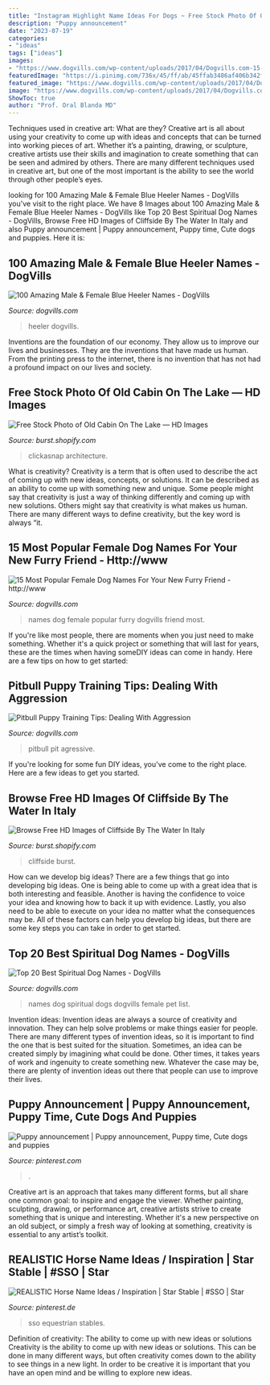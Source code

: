 ```yaml
---
title: "Instagram Highlight Name Ideas For Dogs ~ Free Stock Photo Of Old Cabin On The Lake — Hd Images"
description: "Puppy announcement"
date: "2023-07-19"
categories:
- "ideas"
tags: ["ideas"]
images:
- "https://www.dogvills.com/wp-content/uploads/2017/04/Dogvills.com-15-Popular-Female-Dog-Names.jpg"
featuredImage: "https://i.pinimg.com/736x/45/ff/ab/45ffab3486af406b342fc846f3746e7b.jpg"
featured_image: "https://www.dogvills.com/wp-content/uploads/2017/04/Dogvills.com-15-Popular-Female-Dog-Names.jpg"
image: "https://www.dogvills.com/wp-content/uploads/2017/04/Dogvills.com-15-Popular-Female-Dog-Names.jpg"
ShowToc: true
author: "Prof. Oral Blanda MD"
---
```



Techniques used in creative art: What are they?
Creative art is all about using your creativity to come up with ideas and concepts that can be turned into working pieces of art. Whether it’s a painting, drawing, or sculpture, creative artists use their skills and imagination to create something that can be seen and admired by others. There are many different techniques used in creative art, but one of the most important is the ability to see the world through other people’s eyes.

	

		
looking for 100 Amazing Male &amp; Female Blue Heeler Names - DogVills you've visit to the right place. We have 8 Images about 100 Amazing Male &amp; Female Blue Heeler Names - DogVills like Top 20 Best Spiritual Dog Names - DogVills, Browse Free HD Images of Cliffside By The Water In Italy and also Puppy announcement | Puppy announcement, Puppy time, Cute dogs and puppies. Here it is:
		
    
## 100 Amazing Male &amp; Female Blue Heeler Names - DogVills

<img loading=lazy src="https://www.dogvills.com/wp-content/uploads/2020/09/male-female-blue-heeler-names-p-683x1024.jpg" onerror="this.onerror=null;this.src='https://tse2.mm.bing.net/th?id=OIP.eCmWeUMYRgjDzdO4g_dqsAHaLG&amp;pid=15.1';" alt="100 Amazing Male &amp; Female Blue Heeler Names - DogVills">

_Source: dogvills.com_

>heeler dogvills. 

	

Inventions are the foundation of our economy. They allow us to improve our lives and businesses. They are the inventions that have made us human. From the printing press to the internet, there is no invention that has not had a profound impact on our lives and society.

    
## Free Stock Photo Of Old Cabin On The Lake — HD Images

<img loading=lazy src="https://burst.shopifycdn.com/photos/old-cabin-on-the-lake.jpg?width=925&amp;format=pjpg&amp;exif=0&amp;iptc=0" onerror="this.onerror=null;this.src='https://tse1.mm.bing.net/th?id=OIP.tFMYTt3DAQn-YMZRYOLcOwHaLU&amp;pid=15.1';" alt="Free Stock Photo of Old Cabin On The Lake — HD Images">

_Source: burst.shopify.com_

>clickasnap architecture. 

	

What is creativity?
Creativity is a term that is often used to describe the act of coming up with new ideas, concepts, or solutions. It can be described as an ability to come up with something new and unique. Some people might say that creativity is just a way of thinking differently and coming up with new solutions. Others might say that creativity is what makes us human. There are many different ways to define creativity, but the key word is always “it.

    
## 15 Most Popular Female Dog Names For Your New Furry Friend - Http://www

<img loading=lazy src="https://www.dogvills.com/wp-content/uploads/2017/04/Dogvills.com-15-Popular-Female-Dog-Names.jpg" onerror="this.onerror=null;this.src='https://tse4.mm.bing.net/th?id=OIP.hBDiCmphsFr3oX7qqeB27QHaMm&amp;pid=15.1';" alt="15 Most Popular Female Dog Names For Your New Furry Friend - http://www">

_Source: dogvills.com_

>names dog female popular furry dogvills friend most. 

	

If you're like most people, there are moments when you just need to make something. Whether it's a quick project or something that will last for years, these are the times when having someDIY ideas can come in handy. Here are a few tips on how to get started:

    
## Pitbull Puppy Training Tips: Dealing With Aggression

<img loading=lazy src="http://www.dogvills.com/wp-content/uploads/2015/03/agressive-pit-text-fb.jpg" onerror="this.onerror=null;this.src='https://tse4.mm.bing.net/th?id=OIP.2r3EI4tK6_3GRppUwVggqgHaEt&amp;pid=15.1';" alt="Pitbull Puppy Training Tips: Dealing With Aggression">

_Source: dogvills.com_

>pitbull pit agressive. 

	

If you're looking for some fun DIY ideas, you've come to the right place. Here are a few ideas to get you started.

    
## Browse Free HD Images Of Cliffside By The Water In Italy

<img loading=lazy src="https://burst.shopifycdn.com/photos/cliffside-by-the-water-in-italy.jpg?width=925&amp;format=pjpg&amp;exif=0&amp;iptc=0" onerror="this.onerror=null;this.src='https://tse2.mm.bing.net/th?id=OIP.rK8s2M5ZRp4bM94JDDjTegHaE8&amp;pid=15.1';" alt="Browse Free HD Images of Cliffside By The Water In Italy">

_Source: burst.shopify.com_

>cliffside burst. 

	

How can we develop big ideas?
There are a few things that go into developing big ideas. One is being able to come up with a great idea that is both interesting and feasible. Another is having the confidence to voice your idea and knowing how to back it up with evidence. Lastly, you also need to be able to execute on your idea no matter what the consequences may be. All of these factors can help you develop big ideas, but there are some key steps you can take in order to get started.

    
## Top 20 Best Spiritual Dog Names - DogVills

<img loading=lazy src="https://www.dogvills.com/wp-content/uploads/2018/09/spiritual-dog-names-683x1024.jpg" onerror="this.onerror=null;this.src='https://tse4.mm.bing.net/th?id=OIP.JuTF7RVDFYy-ptp7d8H-kQHaLG&amp;pid=15.1';" alt="Top 20 Best Spiritual Dog Names - DogVills">

_Source: dogvills.com_

>names dog spiritual dogs dogvills female pet list. 

	

Invention ideas:
Invention ideas are always a source of creativity and innovation. They can help solve problems or make things easier for people. There are many different types of invention ideas, so it is important to find the one that is best suited for the situation. Sometimes, an idea can be created simply by imagining what could be done. Other times, it takes years of work and ingenuity to create something new. Whatever the case may be, there are plenty of invention ideas out there that people can use to improve their lives.

    
## Puppy Announcement | Puppy Announcement, Puppy Time, Cute Dogs And Puppies

<img loading=lazy src="https://i.pinimg.com/736x/c1/20/da/c120da33f1dd73ee2910ab891e336689.jpg" onerror="this.onerror=null;this.src='https://tse1.mm.bing.net/th?id=OIP.tIWIwELqsI9rG816EkJ3pgHaHa&amp;pid=15.1';" alt="Puppy announcement | Puppy announcement, Puppy time, Cute dogs and puppies">

_Source: pinterest.com_

>. 

	

Creative art is an approach that takes many different forms, but all share one common goal: to inspire and engage the viewer. Whether painting, sculpting, drawing, or performance art, creative artists strive to create something that is unique and interesting. Whether it's a new perspective on an old subject, or simply a fresh way of looking at something, creativity is essential to any artist’s toolkit.

    
## REALISTIC Horse Name Ideas / Inspiration | Star Stable | #SSO | Star

<img loading=lazy src="https://i.pinimg.com/736x/45/ff/ab/45ffab3486af406b342fc846f3746e7b.jpg" onerror="this.onerror=null;this.src='https://tse1.mm.bing.net/th?id=OIP.9FCBVR6rzk3X0EBtPF1UUAHaEK&amp;pid=15.1';" alt="REALISTIC Horse Name Ideas / Inspiration | Star Stable | #SSO | Star">

_Source: pinterest.de_

>sso equestrian stables. 

	

Definition of creativity: The ability to come up with new ideas or solutions
Creativity is the ability to come up with new ideas or solutions. This can be done in many different ways, but often creativity comes down to the ability to see things in a new light. In order to be creative it is important that you have an open mind and be willing to explore new ideas.

